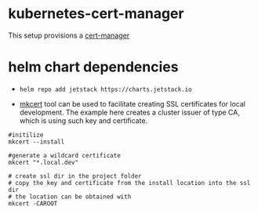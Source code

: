 # kubernetes-cert-manager

This setup provisions a [cert-manager](https://github.com/jetstack/cert-manager)

# helm chart dependencies
* ```helm repo add jetstack https://charts.jetstack.io```

* [mkcert](https://github.com/FiloSottile/mkcert) tool can be used to facilitate creating SSL certificates for local development. The example here creates a cluster issuer of type CA, which is using such key and certificate.
```
#initilize
mkcert --install

#generate a wildcard certificate
mkcert "*.local.dev"

# create ssl dir in the project folder
# copy the key and certificate from the install location into the ssl dir
# the location can be obtained with
mkcert -CAROOT
```

